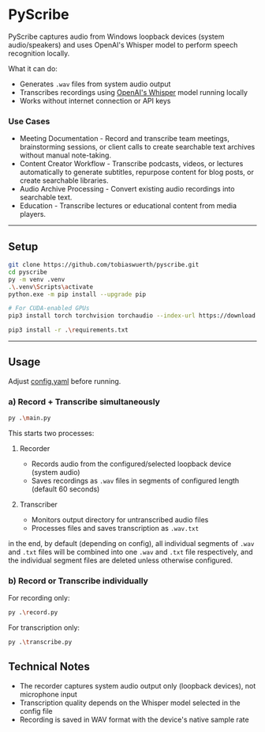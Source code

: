 # PyScribe

PyScribe captures audio from Windows loopback devices (system audio/speakers) and uses OpenAI's Whisper model to perform speech recognition locally.

What it can do:
- Generates `.wav` files from system audio output
- Transcribes recordings using [OpenAI's Whisper](https://github.com/openai/whisper) model running locally
- Works without internet connection or API keys

### Use Cases
- Meeting Documentation - Record and transcribe team meetings, brainstorming sessions, or client calls to create searchable text archives without manual note-taking.
- Content Creator Workflow - Transcribe podcasts, videos, or lectures automatically to generate subtitles, repurpose content for blog posts, or create searchable libraries.
- Audio Archive Processing - Convert existing audio recordings into searchable text.
- Education - Transcribe lectures or educational content from media players.

---

## Setup

```bash
git clone https://github.com/tobiaswuerth/pyscribe.git
cd pyscribe
py -m venv .venv
.\.venv\Scripts\activate
python.exe -m pip install --upgrade pip

# For CUDA-enabled GPUs
pip3 install torch torchvision torchaudio --index-url https://download.pytorch.org/whl/cu128 

pip3 install -r .\requirements.txt
```
---

## Usage

Adjust [config.yaml](config.yaml) before running.

### a) Record + Transcribe simultaneously

```bash
py .\main.py
```

This starts two processes:
1. Recorder
   - Records audio from the configured/selected loopback device (system audio)
   - Saves recordings as `.wav` files in segments of configured length (default 60 seconds)

2. Transcriber
   - Monitors output directory for untranscribed audio files
   - Processes files and saves transcription as `.wav.txt`

in the end, by default (depending on config), all individual segments of `.wav` and `.txt` files will be combined into one `.wav` and `.txt` file respectively, and the individual segment files are deleted unless otherwise configured.

### b) Record or Transcribe individually

For recording only:
```bash
py .\record.py
```

For transcription only:
```bash
py .\transcribe.py
```

## Technical Notes

- The recorder captures system audio output only (loopback devices), not microphone input
- Transcription quality depends on the Whisper model selected in the config file
- Recording is saved in WAV format with the device's native sample rate
